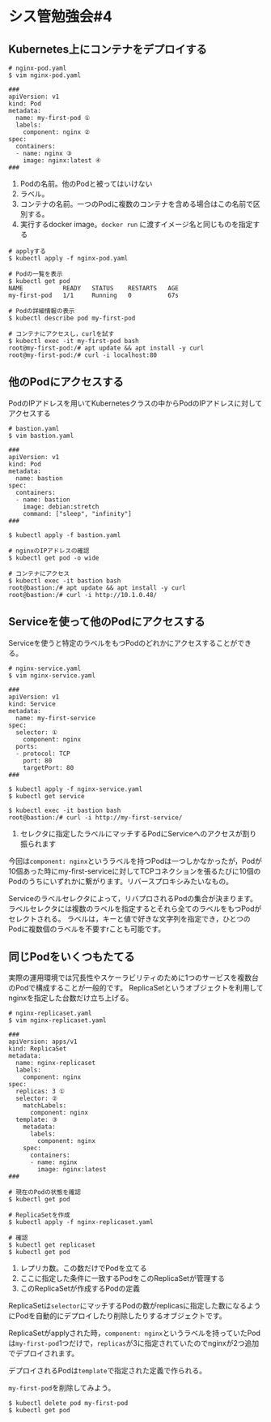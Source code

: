 # シス管勉強会#4
## Kubernetes上にコンテナをデプロイする

```
# nginx-pod.yaml
$ vim nginx-pod.yaml

###
apiVersion: v1
kind: Pod
metadata:
  name: my-first-pod ①
  labels:
    component: nginx ②
spec:
  containers:
  - name: nginx ③
    image: nginx:latest ④
###
```

1. Podの名前。他のPodと被ってはいけない
1. ラベル。
1. コンテナの名前。一つのPodに複数のコンテナを含める場合はこの名前で区別する。
1. 実行するdocker image。`docker run` に渡すイメージ名と同じものを指定する


```
# applyする
$ kubectl apply -f nginx-pod.yaml

# Podの一覧を表示
$ kubectl get pod 
NAME           READY   STATUS    RESTARTS   AGE
my-first-pod   1/1     Running   0          67s

# Podの詳細情報の表示
$ kubectl describe pod my-first-pod

# コンテナにアクセスし，curlを試す
$ kubectl exec -it my-first-pod bash
root@my-first-pod:/# apt update && apt install -y curl
root@my-first-pod:/# curl -i localhost:80
```

## 他のPodにアクセスする
PodのIPアドレスを用いてKubernetesクラスの中からPodのIPアドレスに対してアクセスする

```
# bastion.yaml
$ vim bastion.yaml

###
apiVersion: v1
kind: Pod
metadata:
  name: bastion
spec:
  containers:
  - name: bastion
    image: debian:stretch
    command: ["sleep", "infinity"]
###

$ kubectl apply -f bastion.yaml

# nginxのIPアドレスの確認
$ kubectl get pod -o wide

# コンテナにアクセス
$ kubectl exec -it bastion bash
root@bastion:/# apt update && apt install -y curl
root@bastion:/# curl -i http://10.1.0.48/
```

## Serviceを使って他のPodにアクセスする
Serviceを使うと特定のラベルをもつPodのどれかにアクセスすることができる。

```
# nginx-service.yaml
$ vim nginx-service.yaml

###
apiVersion: v1
kind: Service
metadata:
  name: my-first-service
spec:
  selector: ①
    component: nginx
  ports:
  - protocol: TCP
    port: 80
    targetPort: 80
###

$ kubectl apply -f nginx-service.yaml
$ kubectl get service

$ kubectl exec -it bastion bash
root@bastion:/# curl -i http://my-first-service/
```

1. セレクタに指定したラベルにマッチするPodにServiceへのアクセスが割り振られます

今回は`component: nginx`というラベルを持つPodは一つしかなかったが，Podが10個あった時にmy-first-serviceに対してTCPコネクションを張るたびに10個のPodのうちにいずれかに繋がります。リバースプロキシみたいなもの。

Serviceのラベルセレクタによって，リバプロされるPodの集合が決まります。ラベルセレクタには複数のラベルを指定するとそれら全てのラベルをもつPodがセレクトされる。
ラベルは，キーと値で好きな文字列を指定でき，ひとつのPodに複数個のラベルを不要すrことも可能です。

## 同じPodをいくつもたてる
実際の運用環境では冗長性やスケーラビリティのために1つのサービスを複数台のPodで構成することが一般的です。
ReplicaSetというオブジェクトを利用してnginxを指定した台数だけ立ち上げる。

```
# nginx-replicaset.yaml
$ vim nginx-replicaset.yaml

###
apiVersion: apps/v1
kind: ReplicaSet
metadata:
  name: nginx-replicaset
  labels:
    component: nginx
spec:
  replicas: 3 ①
  selector: ②
    matchLabels:
      component: nginx
  template: ③
    metadata:
      labels:
        component: nginx
    spec:
      containers:
      - name: nginx
        image: nginx:latest
###

# 現在のPodの状態を確認
$ kubectl get pod

# ReplicaSetを作成
$ kubectl apply -f nginx-replicaset.yaml

# 確認
$ kubectl get replicaset
$ kubectl get pod
```

1. レプリカ数。この数だけでPodを立てる
1. ここに指定した条件に一致するPodをこのReplicaSetが管理する
1. このReplicaSetが作成するPodの定義

ReplicaSetは`selector`にマッチするPodの数がreplicasに指定した数になるようにPodを自動的にデプロイしたり削除したりするオブジェクトです。

ReplicaSetがapplyされた時，`component: nginx`というラベルを持っていたPodは`my-first-pod`1つだけで，`replicas`が3に指定されていたのでnginxが2つ追加でデプロイされます。


デプロイされるPodは`template`で指定された定義で作られる。

`my-first-pod`を削除してみよう。

```
$ kubectl delete pod my-first-pod
$ kubectl get pod
```

